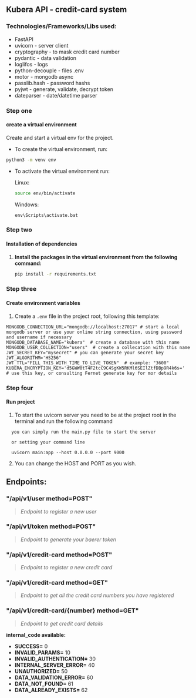 ## Kubera API - credit-card system

### **Technologies/Frameworks/Libs used:**

- FastAPI
- uvicorn - server client
- cryptography - to mask credit card number
- pydantic - data validation
- loglifos - logs
- python-decouple - files .env
- motor - mongodb async
- passlib.hash - password hashs
- pyjwt - generate, validate, decrypt token
- dateparser - date/datetime parser

### Step one
#### create a virtual environment
Create and start a virtual env for the project. 

- To create the virtual environment, run:
```bash
python3 -m venv env
```
- To activate the virtual environment run:

    Linux:
    ```bash
    source env/bin/activate
    ```
    Windows:
    ```shell
    env\Scripts\activate.bat
    ```

### Step two
#### Installation of dependencies
1. __Install the packages in the virtual environment from the following command:__
    
    ```bash
    pip install -r requirements.txt
    ```  

### Step three
#### Create environment variables

1. Create a `.env` file in the project root, following this template:

~~~
MONGODB_CONNECTION_URL="mongodb://localhost:27017" # start a local mongodb server or use your online string connection, using password and username if necessary
MONGODB_DATABASE_NAME="kubera"  # create a database with this name
MONGODB_USER_COLLECTION="users"  # create a collecation with this name
JWT_SECRET_KEY="mysecret" # you can generate your secret key
JWT_ALGORITHM='HS256" 
JWT_TTL="FILL_THIS_WITH_TIME_TO_LIVE_TOKEN"  # example: "3600"
KUBERA_ENCRYPTION_KEY='d5GWW0tT4F2tcC9C4SgKW5RKMl6SEIlZtfDBp9R4k6s='  # use this key, or consulting Fernet generate key for mor details
~~~

### Step four
#### Run project

1. To start the uvicorn server you need to be at the project root in the terminal and run the following command
 ~~~
   you can simply run the main.py file to start the server
   
   or setting your command line
   
   uvicorn main:app --host 0.0.0.0 --port 9000
 ~~~

2. You can change the HOST and PORT as you wish.

## **Endpoints:**

### "/api/v1/user  method=POST"

> _Endpoint to register a new user_

### "/api/v1/token   method=POST"

> _Endpoint to generate your baerer token_

### "/api/v1/credit-card  method=POST"

> _Endpoint to register a new credit card_

### "/api/v1/credit-card  method=GET"

> _Endpoint to get all the credit card numbers you have registered_

### "/api/v1/credit-card/{number}  method=GET"

> _Endpoint to get credit card details_

**internal_code available:**

- **SUCCESS=**
  0
- **INVALID_PARAMS=**
  10
- **INVALID_AUTHENTICATION=**
  30
- **INTERNAL_SERVER_ERROR=**
  40
- **UNAUTHORIZED=**
  50
- **DATA_VALIDATION_ERROR=**
  60
- **DATA_NOT_FOUND=**
  61
- **DATA_ALREADY_EXISTS=**
  62

